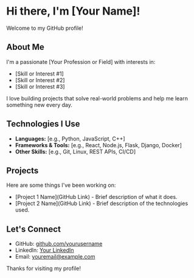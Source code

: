# Hi there, I'm [Your Name]!

Welcome to my GitHub profile!

## About Me

I'm a passionate [Your Profession or Field] with interests in:

- [Skill or Interest #1]
- [Skill or Interest #2]
- [Skill or Interest #3]

I love building projects that solve real-world problems and help me learn something new every day.

## Technologies I Use

- **Languages:** [e.g., Python, JavaScript, C++]
- **Frameworks & Tools:** [e.g., React, Node.js, Flask, Django, Docker]
- **Other Skills:** [e.g., Git, Linux, REST APIs, CI/CD]

## Projects

Here are some things I've been working on:

- [Project 1 Name](GitHub Link) - Brief description of what it does.
- [Project 2 Name](GitHub Link) - Brief description of the technologies used.

## Let's Connect

- GitHub: [github.com/yourusername](https://github.com/yourusername)
- LinkedIn: [Your LinkedIn](https://linkedin.com/in/yourprofile)
- Email: [youremail@example.com](mailto:youremail@example.com)

Thanks for visiting my profile!